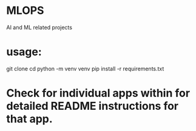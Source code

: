 # MLOPS
AI and ML related projects

# usage: 
git clone <project>
cd <project>
python -m venv venv
pip install -r requirements.txt


# Check for individual apps within for detailed README instructions for that app.